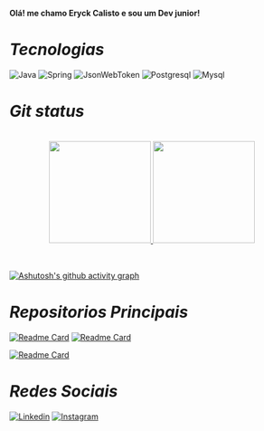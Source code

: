 **__Olá! me chamo Eryck Calisto e sou um Dev junior!__**

# **_Tecnologias_**

![Java](https://img.shields.io/badge/Java-ED8B00?style=for-the-badge&logo=openjdk&logoColor=white)
![Spring](https://img.shields.io/badge/Spring-6DB33F?style=for-the-badge&logo=spring&logoColor=white)
![JsonWebToken](https://img.shields.io/badge/json%20web%20tokens-323330?style=for-the-badge&logo=json-web-tokens&logoColor=pink)
![Postgresql](https://img.shields.io/badge/PostgreSQL-316192?style=for-the-badge&logo=postgresql&logoColor=white)
![Mysql](https://img.shields.io/badge/MySQL-00000F?style=for-the-badge&logo=mysql&logoColor=white)

# **_Git status_**

<br>
<div align="center" display="inline-block">
  <a href="https://github.com/eryckavel">
    <img height="180em" src="https://github-readme-stats.eryckavel.vercel.app/api?username=eryckavel&show_icons=true&theme=radical&include_all_commits=true&count_private=true"/>
    <img height="180em" src="https://github-readme-stats.eryckavel.vercel.app/api/top-langs/?username=eryckavel&layout=compact&theme=radical&layout=compact&langs_count=7"/>
</div>
<br>

##
  

[![Ashutosh's github activity graph](https://github-readme-activity-graph.cyclic.app/graph?username=eryckavel&bg_color=0a0a0a&color=d1c2c6&line=581485&point=75299e&area=true&hide_border=true)](https://github.com/ashutosh00710/github-readme-activity-graph)

# **_Repositorios Principais_**

[![Readme Card](https://github-readme-stats.eryckavel.vercel.app/api/pin/?username=eryckavel&repo=spring-jwt&theme=radical)](https://github.com/eryckavel/spring-jwt)
[![Readme Card](https://github-readme-stats.eryckavel.vercel.app/api/pin/?username=eryckavel&repo=spring-webclient&theme=radical)](https://github.com/eryckavel/spring-webclient)

[![Readme Card](https://github-readme-stats.eryckavel.vercel.app/api/pin/?username=eryckavel&repo=spring-microservices&theme=radical)](https://github.com/EryckAvel/spring-microservices.git)

# **_Redes Sociais_**

[![Linkedin](https://img.shields.io/badge/LinkedIn-0077B5?style=for-the-badge&logo=linkedin&logoColor=white)](https://www.linkedin.com/in/eryck-avelino-a641b6232/)
[![Instagram](https://img.shields.io/badge/Instagram-E4405F?style=for-the-badge&logo=instagram&logoColor=white)](https://www.instagram.com/eryckavelino/)



